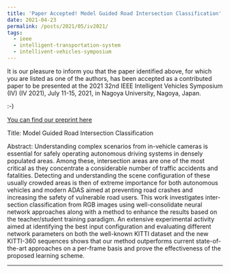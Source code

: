 ```yaml
---
title: 'Paper Accepted! Model Guided Road Intersection Classification'
date: 2021-04-23
permalink: /posts/2021/05/iv2021/
tags:
  - ieee
  - intelligent-transportation-system
  - intellivent-vehicles-symposium
---
```


It is our pleasure to inform you that the paper identified above, for which you are listed as one of the authors, has been accepted as a contributed paper to be presented at the 2021 32nd IEEE Intelligent Vehicles Symposium (IV) (IV 2021), July 11-15, 2021, in Nagoya University, Nagoya, Japan.

:-)

[You can find our preprint here](https://arxiv.org/abs/2104.12417)

Title: Model Guided Road Intersection Classification

Abstract: Understanding complex scenarios from in-vehicle cameras is essential for safely operating autonomous driving systems in densely populated areas. Among these, intersection areas are one of the most critical as they concentrate a considerable number of traffic accidents and fatalities. Detecting and understanding the scene configuration of these usually crowded areas is then of extreme importance for both autonomous vehicles and modern ADAS aimed at preventing road crashes and increasing the safety of vulnerable road users. This work investigates inter-section classification from RGB images using well-consolidate neural network approaches along with a method to enhance the results based on the teacher/student training paradigm. An extensive experimental activity aimed at identifying the best input configuration and evaluating different network parameters on both the well-known KITTI dataset and the new KITTI-360 sequences shows that our method outperforms current state-of-the-art approaches on a per-frame basis and prove the effectiveness of the proposed learning scheme.

------
